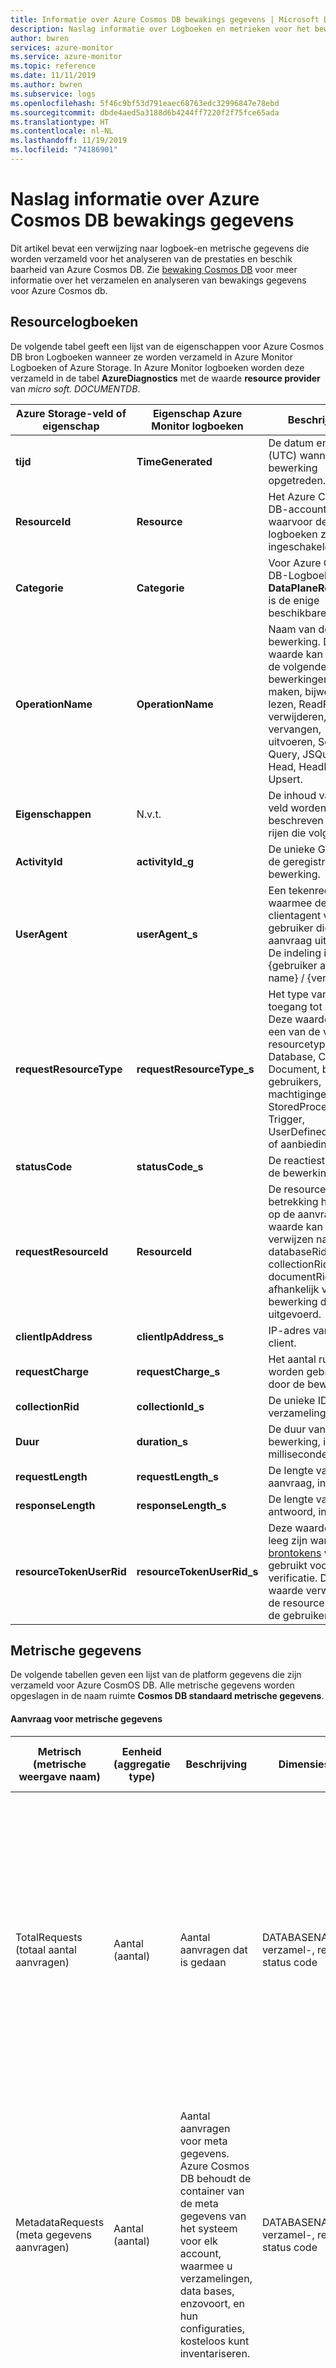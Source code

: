 ```yaml
---
title: Informatie over Azure Cosmos DB bewakings gegevens | Microsoft Docs
description: Naslag informatie over Logboeken en metrieken voor het bewaken van gegevens van Azure Cosmos DB.
author: bwren
services: azure-monitor
ms.service: azure-monitor
ms.topic: reference
ms.date: 11/11/2019
ms.author: bwren
ms.subservice: logs
ms.openlocfilehash: 5f46c9bf53d791eaec68763edc32996847e78ebd
ms.sourcegitcommit: dbde4aed5a3188d6b4244ff7220f2f75fce65ada
ms.translationtype: HT
ms.contentlocale: nl-NL
ms.lasthandoff: 11/19/2019
ms.locfileid: "74186901"
---
```

# <a name="azure-cosmos-db-monitoring-data-reference"></a>Naslag informatie over Azure Cosmos DB bewakings gegevens
Dit artikel bevat een verwijzing naar logboek-en metrische gegevens die worden verzameld voor het analyseren van de prestaties en beschik baarheid van Azure Cosmos DB. Zie [bewaking Cosmos DB](monitor-cosmos-db.md) voor meer informatie over het verzamelen en analyseren van bewakings gegevens voor Azure Cosmos db.


## <a name="resource-logs"></a>Resourcelogboeken
De volgende tabel geeft een lijst van de eigenschappen voor Azure Cosmos DB bron Logboeken wanneer ze worden verzameld in Azure Monitor Logboeken of Azure Storage. In Azure Monitor logboeken worden deze verzameld in de tabel **AzureDiagnostics** met de waarde **resource provider** van *micro soft. DOCUMENTDB*.

| Azure Storage-veld of eigenschap | Eigenschap Azure Monitor logboeken | Beschrijving |
| --- | --- | --- |
| **tijd** | **TimeGenerated** | De datum en tijd (UTC) wanneer de bewerking opgetreden. |
| **ResourceId** | **Resource** | Het Azure Cosmos DB-account waarvoor de logboeken zijn ingeschakeld.|
| **Categorie** | **Categorie** | Voor Azure Cosmos DB-Logboeken is **DataPlaneRequests** is de enige beschikbare waarde. |
| **OperationName** | **OperationName** | Naam van de bewerking. Deze waarde kan een van de volgende bewerkingen zijn: maken, bijwerken, lezen, ReadFeed, verwijderen, vervangen, uitvoeren, SqlQuery, Query, JSQuery, Head, HeadFeed of Upsert.   |
| **Eigenschappen** | N.v.t. | De inhoud van dit veld worden beschreven in de rijen die volgen. |
| **ActivityId** | **activityId_g** | De unieke GUID voor de geregistreerde bewerking. |
| **UserAgent** | **userAgent_s** | Een tekenreeks waarmee de clientagent van de gebruiker die de aanvraag uitvoert. De indeling is {gebruiker agent name} / {version}.|
| **requestResourceType** | **requestResourceType_s** | Het type van de toegang tot bronnen. Deze waarde kan een van de volgende resourcetypen zijn: Database, Container, Document, bijlage, gebruikers, machtigingen, StoredProcedure, Trigger, UserDefinedFunction of aanbieding. |
| **statusCode** | **statusCode_s** | De reactiestatus van de bewerking. |
| **requestResourceId** | **ResourceId** | De resourceId die betrekking hebben op de aanvraag. De waarde kan verwijzen naar databaseRid, collectionRid of documentRid, afhankelijk van de bewerking die wordt uitgevoerd.|
| **clientIpAddress** | **clientIpAddress_s** | IP-adres van de client. |
| **requestCharge** | **requestCharge_s** | Het aantal ru's die worden gebruikt door de bewerking |
| **collectionRid** | **collectionId_s** | De unieke ID voor de verzameling.|
| **Duur** | **duration_s** | De duur van de bewerking, in milliseconden. |
| **requestLength** | **requestLength_s** | De lengte van de aanvraag, in bytes. |
| **responseLength** | **responseLength_s** | De lengte van het antwoord, in bytes.|
| **resourceTokenUserRid** | **resourceTokenUserRid_s** | Deze waarde is niet leeg zijn wanneer [brontokens](https://docs.microsoft.com/azure/cosmos-db/secure-access-to-data#resource-tokens) worden gebruikt voor verificatie. De waarde verwijst naar de resource-ID van de gebruiker. |

## <a name="metrics"></a>Metrische gegevens
De volgende tabellen geven een lijst van de platform gegevens die zijn verzameld voor Azure CosmOS DB. Alle metrische gegevens worden opgeslagen in de naam ruimte **Cosmos DB standaard metrische gegevens**.

#### <a name="request-metrics"></a>Aanvraag voor metrische gegevens
            
|Metrisch (metrische weergave naam)|Eenheid (aggregatie type) |Beschrijving|Dimensies| Tijd granulatie| Toewijzing van verouderde metriek | Gebruik |
|---|---|---|---| ---| ---| ---|
| TotalRequests (totaal aantal aanvragen) | Aantal (aantal) | Aantal aanvragen dat is gedaan| DATABASENAME, verzamel-, regio, status code| Alles | TotalRequests, http 2xx, HTTP 3xx, HTTP 400, HTTP 401, interne server fout, service niet beschikbaar, beperkt aantal aanvragen per seconde | Wordt gebruikt voor het bewaken van aanvragen per status code, container op een minuut granulatie. Als u gemiddeld aantal aanvragen per seconde wilt ophalen, gebruikt u de aggregatie van Count op minuut en deelt u deze door 60. |
| MetadataRequests (meta gegevens aanvragen) |Aantal (aantal) | Aantal aanvragen voor meta gegevens. Azure Cosmos DB behoudt de container van de meta gegevens van het systeem voor elk account, waarmee u verzamelingen, data bases, enzovoort, en hun configuraties, kosteloos kunt inventariseren. | DATABASENAME, verzamel-, regio, status code| Alles| |Wordt gebruikt voor het bewaken van vertragingen als gevolg van aanvragen voor meta gegevens.|
| MongoRequests (Mongo-aanvragen) | Aantal (aantal) | Aantal gemaakte Mongo-aanvragen | DATABASENAME, verzamel-, regio, opdrachtnaam, error code| Alles |Mongo query-aanvraag frequentie, frequentie van Mongo-update aanvragen, Mongo aanvraag frequentie voor verwijderen, Mongo aanvraag frequentie invoegen, Mongo aantal aanvraag frequentie| Wordt gebruikt voor het bewaken van Mongo-aanvraag fouten, gebruik per opdracht type. |

#### <a name="request-unit-metrics"></a>Metrische gegevens van aanvraag eenheid

|Metrisch (metrische weergave naam)|Eenheid (aggregatie type)|Beschrijving|Dimensies| Tijd granulatie| Toewijzing van verouderde metriek | Gebruik |
|---|---|---|---| ---| ---| ---|
| MongoRequestCharge (Mongo-aanvraag kosten) | Aantal (totaal) |Verbruikte Mongo-aanvraag eenheden| DATABASENAME, verzamel-, regio, opdrachtnaam, error code| Alles |Kosten voor query aanvragen voor Mongo, kosten voor Mongo update aanvragen, Mongo aanvraag kosten verwijderen, Mongo aanvraag kosten invoegen, Mongo aantal aanvraag kosten| Wordt gebruikt voor het bewaken van Mongo resource RUs in een minuut.|
| TotalRequestUnits (totaal aantal aanvraag eenheden)| Aantal (totaal) | Verbruikte aanvraag eenheden| DATABASENAME, verzamel-, regio, status code |Alles| TotalRequestUnits| Wordt gebruikt voor het bewaken van het totale aantal RU-gebruik met een minuut granulatie. Als u gemiddelde RU verbruikt per seconde, gebruikt u de totale aggregatie op minuut en deelt u dit door 60.|
| ProvisionedThroughput (ingerichte door Voer)| Aantal (maximum) |Ingerichte door Voer in container granulatie| DATABASENAME, containerName| 5 min.| | Wordt gebruikt om de ingerichte door Voer per container te bewaken.|

#### <a name="storage-metrics"></a>Metrische gegevens over opslag

|Metrisch (metrische weergave naam)|Eenheid (aggregatie type)|Beschrijving|Dimensies| Tijd granulatie| Toewijzing van verouderde metriek | Gebruik |
|---|---|---|---| ---| ---| ---|
| AvailableStorage (beschik bare opslag) |Bytes (totaal) | Totale beschik bare opslag gerapporteerd bij een granulatie van 5 minuten per regio| Databasenaam, verzamel-, regio| 5 min.| Beschik bare opslag| Wordt gebruikt voor het bewaken van beschik bare opslag capaciteit (alleen van toepassing voor vaste opslag verzamelingen). de minimale granulatie moet 5 minuten zijn.| 
| DataUsage (gegevens gebruik) |Bytes (totaal) |Totaal gegevens gebruik gerapporteerd bij een granulatie van 5 minuten per regio| Databasenaam, verzamel-, regio| 5 min. |Gegevens grootte | Voor het bewaken van het totale gegevens gebruik in de container en de regio, moet de minimale granulatie 5 minuten zijn.|
| IndexUsage (index gebruik) | Bytes (totaal) |Totaal gebruik van index gerapporteerd bij een granulatie van 5 minuten per regio| Databasenaam, verzamel-, regio| 5 min.| Index grootte| Voor het bewaken van het totale gegevens gebruik in de container en de regio, moet de minimale granulatie 5 minuten zijn. |
| DocumentQuota (document quotum) | Bytes (totaal) | Totale opslag quotum gerapporteerd bij een granulatie van 5 minuten per regio.| Databasenaam, verzamel-, regio| 5 min. |Opslagcapaciteit| Voor het bewaken van het totale quotum in container en regio moet de minimale granulatie 5 minuten zijn.|
| DocumentCount (aantal documenten) | Aantal (totaal) |Totaal aantal documenten gerapporteerd bij een granulatie van 5 minuten per regio| Databasenaam, verzamel-, regio| 5 min. |Aantal documenten|Voor het bewaken van het aantal documenten in de container en de regio moet de minimale granulatie 5 minuten zijn.|

#### <a name="latency-metrics"></a>Metrische latentie gegevens

|Metrisch (metrische weergave naam)|Eenheid (aggregatie type)|Beschrijving|Dimensies| Tijd granulatie| Gebruik |
|---|---|---|---| ---| ---|
| ReplicationLatency (replicatie latentie)| MilliSeconden (minimum, maximum, gemiddeld) | Replicatie latentie van P99 voor de bron-en doel regio's voor geografisch ingeschakelde account| SourceRegion, TargetRegion| Alles | Wordt gebruikt voor het bewaken van de replicatie latentie van P99 tussen twee regio's voor een geo-gerepliceerd account. |


#### <a name="availability-metrics"></a>Metrische beschikbaarheids gegevens

|Metrisch (metrische weergave naam) |Eenheid (aggregatie type)|Beschrijving| Tijd granulatie| Toewijzing van verouderde metriek | Gebruik |
|---|---|---|---| ---| ---|
| ServiceAvailability (Service beschikbaarheid)| Percentage (minimum, maximum) | Beschik baarheid van account aanvragen op een granulatie van één uur| 1U | Service beschikbaarheid | Vertegenwoordigt het percentage van het totaal aantal geslaagde aanvragen. Een aanvraag wordt als mislukt beschouwd als gevolg van een systeem fout als de status code 410, 500 of 503 wordt gebruikt om de beschik baarheid van het account te controleren op de granulatie van het uur. |


#### <a name="cassandra-api-metrics"></a>Cassandra-API metrische gegevens

|Metrisch (metrische weergave naam)|Eenheid (aggregatie type)|Beschrijving|Dimensies| Tijd granulatie| Gebruik |
|---|---|---|---| ---| ---|
| CassandraRequests (Cassandra-aanvragen) | Aantal (aantal) | Aantal gemaakte Cassandra-API aanvragen| DATABASENAME, Verzamelingsset, error code, regio, OperationType, resource type| Alles| Wordt gebruikt om Cassandra-aanvragen te bewaken met een granulatie van minuten. Als u gemiddeld aantal aanvragen per seconde wilt ophalen, gebruikt u de aggregatie van Count op minuut en deelt u deze door 60.|
| CassandraRequestCharges (Cassandra-aanvraag kosten) | Aantal (som, min, Max, Gem) | Verbruikte aanvraag eenheden door Cassandra-API aanvragen| DATABASENAME, verzamel-, regio, OperationType, resource type| Alles| Wordt gebruikt om te controleren RUs dat per minuut wordt gebruikt door een Cassandra-API-account.|
| CassandraConnectionClosures (Cassandra-verbinding gesloten) |Aantal (aantal) |Aantal gesloten Cassandra-verbindingen| ClosureReason, regio| Alles | Wordt gebruikt om de connectiviteit tussen clients en de Azure Cosmos DB Cassandra-API te bewaken.|

## <a name="see-also"></a>Zie ook

- Zie [bewaking Azure Cosmos DB](monitor-cosmos-db.md) voor een beschrijving van de bewakings Azure Cosmos db.
- Zie [Azure-resources bewaken met Azure monitor](../azure-monitor/insights/monitor-azure-resource.md) voor meer informatie over het bewaken van Azure-resources.